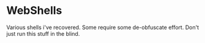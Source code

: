 # WebShells
Various shells i've recovered. Some require some de-obfuscate effort. Don't just run this stuff in the blind.
